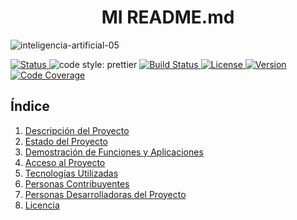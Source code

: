 <h1 align="center"> MI README.md</h1>



![inteligencia-artificial-05](https://github.com/prasamsacl/DWES/assets/113896447/6427ddd3-4854-40a0-b349-188d44e35729)
  <p align="left">

 <section id="insignias">
        <div class="badge-container">
            <a href="https://github.com/prettier/prettier">
                      <a href="#">
                <img src="https://img.shields.io/badge/STATUS-EN%20DESAROLLO-green" alt="Status">
            </a>
                <img src="https://img.shields.io/badge/code_style-prettier-ff69b4.svg?style=flat-square" alt="code style: prettier">
            </a>
            <a href="https://github.com/tu-usuario/tu-repo/actions">
                <img src="https://img.shields.io/badge/build-passing-brightgreen" alt="Build Status">
            </a>
            <a href="https://github.com/tu-usuario/tu-repo/blob/main/LICENSE">
                <img src="https://img.shields.io/badge/license-MIT-green" alt="License">
            </a>
            <a href="https://github.com/tu-usuario/tu-repo">
                <img src="https://img.shields.io/badge/version-1.0.0-blue" alt="Version">
            </a>
            <a href="https://github.com/tu-usuario/tu-repo">
                <img src="https://img.shields.io/badge/coverage-80%25-yellow" alt="Code Coverage">
            </a>
        </div>
    </section>

<nav>
        <h2>Índice</h2>
        <ol>
            <li><a href="#descripcion">Descripción del Proyecto</a></li>
            <li><a href="#estado">Estado del Proyecto</a></li>
            <li><a href="#demostracion">Demostración de Funciones y Aplicaciones</a></li>
            <li><a href="#acceso">Acceso al Proyecto</a></li>
            <li><a href="#tecnologias">Tecnologías Utilizadas</a></li>
            <li><a href="#contribuyentes">Personas Contribuyentes</a></li>
            <li><a href="#desarrolladoras">Personas Desarrolladoras del Proyecto</a></li>
            <li><a href="#licencia">Licencia</a></li>
        </ol>
    </nav>

